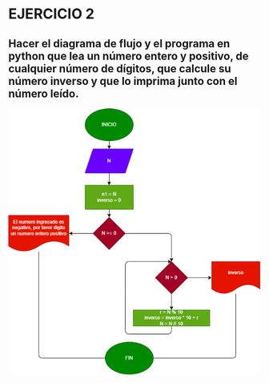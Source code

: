 # EJERCICIO 2
## Hacer el diagrama de flujo y el programa en python que lea un número entero y positivo, de cualquier número de dígitos, que calcule su número inverso y que lo imprima junto con el número leído.

![Diagrama de flujo](diagrama.png "Diagrama de flujo") 
